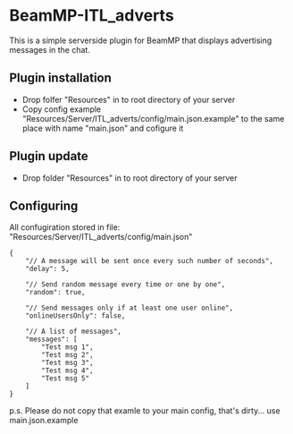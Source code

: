 # BeamMP-ITL_adverts

This is a simple serverside plugin for BeamMP that displays advertising messages in the chat.

## Plugin installation

- Drop folfer "Resources" in to root directory of your server
- Copy config example "Resources/Server/ITL_adverts/config/main.json.example" to the same place with name "main.json" and cofigure it

## Plugin update

- Drop folder "Resources" in to root directory of your server

## Configuring

All confugiration stored in file: "Resources/Server/ITL_adverts/config/main.json"
```
{
    "// A message will be sent once every such number of seconds",
    "delay": 5,
    
    "// Send random message every time or one by one",
    "random": true,
    
    "// Send messages only if at least one user online",
    "onlineUsersOnly": false,
    
    "// A list of messages",
    "messages": [
        "Test msg 1",
        "Test msg 2",
        "Test msg 3",
        "Test msg 4",
        "Test msg 5"
    ]
}
```
p.s. Please do not copy that examle to your main config, that's dirty... use main.json.example
